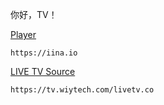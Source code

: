 你好，TV！

[Player](https://iina.io/) 
```
https://iina.io
```

[LIVE TV Source](https://tv.wiytech.com/livetv.co) 
```
https://tv.wiytech.com/livetv.co
```
